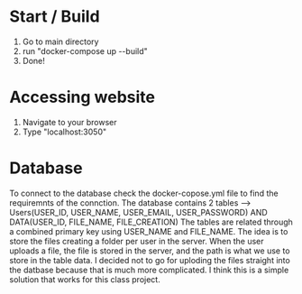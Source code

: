 # Start / Build
1. Go to main directory
2. run "docker-compose up --build"
3. Done!

# Accessing website
1. Navigate to your browser
2. Type "localhost:3050"

# Database
To connect to the database check the docker-copose.yml file to find the requiremnts of the connction.
The database contains 2 tables --> Users(USER_ID, USER_NAME, USER_EMAIL, USER_PASSWORD) AND DATA(USER_ID, FILE_NAME, FILE_CREATION)
The tables are related through a combined primary key using USER_NAME and FILE_NAME.
The idea is to store the files creating a folder per user in the server.
When the user uploads a file, the file is stored in the server, and the path is what we use to store in the table data.
I decided not to go for uploding the files straight into the datbase because that is much more complicated. I think this is a simple solution that works for this class project.